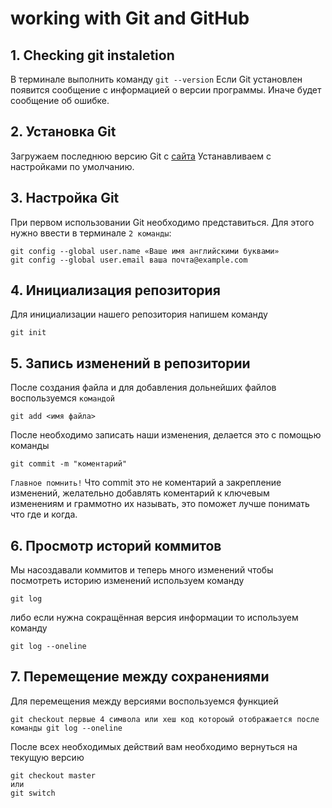 # working with Git and GitHub
## 1. Checking git instaletion
В терминале выполнить команду `git --version`
Если Git установлен появится сообщение с информацией о версии программы. Иначе будет сообщение об ошибке.
## 2. Установка Git
Загружаем последнюю версию Git с [сайта](https://git-scm.com/downloads)
Устанавливаем с настройками по умолчанию.
## 3. Настройка Git
При первом использовании Git необходимо представиться.
Для этого нужно ввести в терминале `2 команды`:
```
git config --global user.name «Ваше имя английскими буквами»
git config --global user.email ваша почта@example.com
```
## 4. Инициализация репозитория
Для инициализации нашего репозитория напишем команду
```
git init
```
## 5. Запись изменений в репозитории
После создания файла и для добавления дольнейших файлов воспользуемся `командой`
```
git add <имя файла>
```
После необходимо записать наши изменения, делается это с помощью команды
```
git commit -m "коментарий"
```
`Главное помнить!` 
Что commit это не коментарий а закрепление изменений, желательно добавлять коментарий к ключевым изменениям и граммотно их называть, это поможет лучше понимать что где и когда.

## 6. Просмотр историй коммитов
Мы насоздавали коммитов и теперь много изменений
чтобы посмотреть историю изменений используем команду
```
git log
```
либо если нужна сокращённая версия информации то используем команду
```
git log --oneline
```
## 7. Перемещение между сохранениями
Для перемещения между версиями воспользуемся функцией
```
git checkout первые 4 символа или хеш код котороый отображается после команды git log --oneline
```
После всех необходимых действий вам необходимо вернуться на текущую версию
```
git checkout master
или
git switch 
```